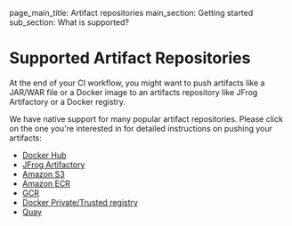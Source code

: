page_main_title: Artifact repositories
main_section: Getting started
sub_section: What is supported?

# Supported Artifact Repositories

At the end of your CI workflow, you might want to push artifacts like a JAR/WAR file or a Docker image to an artifacts repository like JFrog Artifactory or a Docker registry.

We have native support for many popular artifact repositories. Please click on the one you're interested in for detailed instructions on pushing your artifacts:

- [Docker Hub](../ci/push-docker-hub/)
- [JFrog Artifactory](../ci/push-to-artifactory/)
- [Amazon S3](../ci/push-to-s3/)
- [Amazon ECR](../ci/push-amazon-ecr/)
- [GCR](../ci/push-gcr/)
- [Docker Private/Trusted registry](../ci/push-docker-private-registry/)
- [Quay](../ci/push-quay/)
